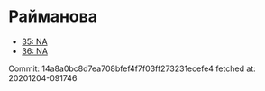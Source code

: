 # Райманова
- [35: NA](35.md)
- [36: NA](36.md)

Commit: 14a8a0bc8d7ea708bfef4f7f03ff273231ecefe4
 fetched at: 20201204-091746
